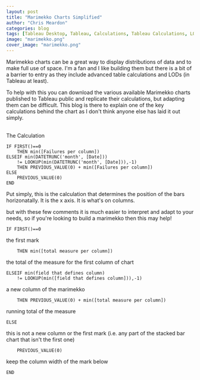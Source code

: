```yaml
---
layout: post
title: "Marimekko Charts Simplified"
author: "Chris Meardon"
categories: blog
tags: [Tableau Desktop, Tableau, Calculations, Tableau Calculations, LODs]
image: "marimekko.png"
cover_image: "marimekko.png"
---
```

Marimekko charts can be a great way to display distributions of data and to make full use of space. I'm a fan and I like building them but there is a bit of a barrier to entry as they include advanced table calculations and LODs (in Tableau at least). 

To help with this you can download the various available Marimekko charts published to Tableau public and replicate their calculations, but adapting them can be difficult. This blog is there to explain one of the key calculations behind the chart as I don't think anyone else has laid it out simply.

<br> The Calculation
```
IF FIRST()==0
    THEN min([Failures per column])
ELSEIF min(DATETRUNC('month', [Date])) 
    != LOOKUP(min(DATETRUNC('month', [Date])),-1)
    THEN PREVIOUS_VALUE(0) + min([Failures per column])
ELSE
    PREVIOUS_VALUE(0)
END
```
Put simply, this is the calculation that determines the position of the bars horizonatally. It is the x axis. It is what's on columns. 

but with these few comments it is much easier to interpret and adapt to your needs, so if you're looking to build a marimekko then this may help!
```
IF FIRST()==0
```
the first mark 
```
    THEN min([total measure per column])
```
the total of the measure for the first column of chart
```
ELSEIF min(field that defines column) 
    != LOOKUP(min([field that defines column])),-1) 
```
a new column of the marimekko
```
    THEN PREVIOUS_VALUE(0) + min([total measure per column])
```
running total of the measure
```
ELSE  
```             
this is not a new column or the first mark (i.e. any part of the stacked bar chart that isn't the first one)
```
    PREVIOUS_VALUE(0)
```
keep the column width of the mark below
```
END
``` 